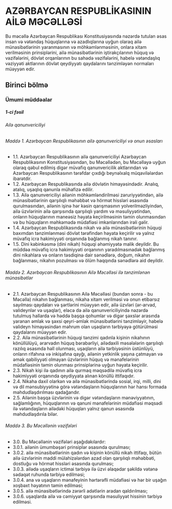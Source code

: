 # AZƏRBAYCAN RESPUBLİKASININ AİLƏ MƏCƏLLƏSİ

Bu  məcəllə  Azərbaycan  Respublikası  Konstitusiyasında  nəzərdə  tutulan  əsas  insan  və vətəndaş  hüquqlarına  və  azadlıqlarına  uyğun  olaraq  ailə  münasibətlərinin  yaranmasının  və möhkəmlənməsinin, onlara xitam verilməsinin prinsiplərini, ailə münasibətlərinin iştirakçılarının hüquq və vəzifələrini, dövlət orqanlarının bu sahədə vəzifələrini, habelə vətəndaşlıq vəziyyəti aktlarının dövlət qeydiyyatı qaydalarını tənzimləyən normaları müəyyən edir.

## Birinci bölmə

### Ümumi müddəalar

##### 1-ci fəsil

###### Ailə qanunvericiliyi

###### Maddə 1. Azərbaycan Respublikasının ailə qanunvericiliyi və onun əsasları

- 1.1. Azərbaycan Respublikasının ailə qanunvericiliyi Azərbaycan Respublikasının Konstitusiyasından,  bu  Məcəllədən,  bu  Məcəlləyə  uyğun  olaraq  qəbul  edilmiş  digər  müvafiq qanunvericilik aktlarından və Azərbaycan Respublikasının tərəfdar çıxdığı beynəlxalq müqavilələrdən ibarətdir.
- 1.2.  Azərbaycan  Respublikasında  ailə  dövlətin  himayəsindədir.  Analıq,  atalıq,  uşaqlıq qanunla mühafizə edilir.
- 1.3. Ailə qanunvericiliyi ailənin möhkəmləndirilməsi zəruriyyətindən, ailə münasibətlərinin  qarşılıqlı  məhəbbət  və  hörmət  hissləri  əsasında  qurulmasından,  ailənin işinə hər kəsin qarışmasının yolverilməzliyindən, ailə üzvlərinin ailə qarşısında qarşılıqlı yardım və məsuliyyətindən, onların hüquqlarının maneəsiz həyata keçirilməsinin təmin olunmasından və bu hüquqların məhkəmədə müdafiəsi imkanlarından irəli gəlir.
- 1.4. Azərbaycan Respublikasında nikah və ailə münasibətlərinin hüquqi baxımdan tənzimlənməsi  dövlət  tərəfindən  həyata  keçirilir  və  yalnız  müvafiq  icra  hakimiyyəti orqanında bağlanmış nikah tanınır.
- 1.5. Dini kəbinkəsmə (dini nikah) hüquqi əhəmiyyətə malik deyildir. Bu müddəa müvafiq icra hakimiyyəti orqanının yaradılmasınadək bağlanmış dini nikahlara və onların təsdiqinə dair sənədlərə, doğum, nikahın bağlanması, nikahın pozulması və ölüm haqqında sənədlərə aid deyildir.

###### Maddə 2. Azərbaycan Respublikasının Ailə Məcəlləsi ilə tənzimlənən münasibətlər

- 2.1.  Azərbaycan  Respublikasının  Ailə  Məcəlləsi  (bundan  sonra  -  bu  Məcəllə)  nikahın bağlanması,  nikaha  xitam  verilməsi  və  onun  etibarsız  sayılması  qaydaları  və  şərtlərini müəyyən edir, ailə üzvləri (ər-arvad, valideynlər və uşaqlar), eləcə də ailə qanunvericiliyində  nəzərdə  tutulmuş  hallarda  və  həddə  başqa  qohumlar  və  digər  şəxslər arasında  yaranan  əmlak  və  şəxsi  qeyri-əmlak  münasibətlərini  tənzimləyir,  habelə  valideyn himayəsindən məhrum olan uşaqların tərbiyəyə götürülməsi qaydalarını müəyyən edir.
- 2.2.  Ailə  münasibətlərinin  hüquqi  tənzimi  qadınla  kişinin  nikahının  könüllülüyü,  ərarvadın hüquq bərabərliyi, ailədaxili məsələlərin qarşılıqlı razılıq əsasında həll olunması,  uşaqların  ailə  tərbiyəsinin  üstünlüyü,  onların  rifahına  və  inkişafına  qayğı, ailənin yetkinlik yaşına çatmayan və əmək qabiliyyəti olmayan üzvlərinin hüquq və mənafelərinin müdafiəsinin təmin olunması prinsiplərinə uyğun həyata keçirilir.
- 2.3.  Nikah  kişi  ilə  qadının  ailə  qurmaq  məqsədilə  müvafiq  icra  hakimiyyəti  orqanında qeydiyyata alınan könüllü ittifaqıdır.
- 2.4.  Nikaha  daxil  olarkən  və  ailə  münasibətlərində  sosial,  irqi,  milli,  dini  və  dil mənsubiyyətinə görə vətəndaşların hüquqlarının hər hansı formada məhdudlaşdırılması qadağandır.
- 2.5.  Ailənin  başqa  üzvlərinin  və  digər  vətəndaşların  mənəviyyatının,  sağlamlığının, hüquqlarının və qanuni mənafelərinin müdafiəsi məqsədi ilə vətəndaşların ailədəki hüquqları yalnız qanun əsasında məhdudlaşdırıla bilər.

###### Maddə 3. Bu Məcəllənin vəzifələri

- 3.0. Bu Məcəllənin vəzifələri aşağıdakılardır:
- 3.0.1. ailənin ümumbəşəri prinsiplər əsasında qurulması;
- 3.0.2.  ailə  münasibətlərinin  qadın  və  kişinin  könüllü  nikah  ittifaqı,  bütün  ailə üzvlərinin maddi mülahizələrdən azad olan qarşılıqlı məhəbbəti, dostluğu və hörmət hissləri əsasında qurulması;
- 3.0.3.  ailədə  uşaqların  ictimai  tərbiyə  ilə  üzvi  əlaqədar  şəkildə  vətənə  sədaqət ruhunda tərbiyə edilməsi;
- 3.0.4.  ana  və  uşaqların  mənafeyinin  hərtərəfli  müdafiəsi  və  hər  bir  uşağın  xoşbəxt həyatının təmin edilməsi;
- 3.0.5. ailə münasibətlərində zərərli adətlərin aradan qaldırılması;
- 3.0.6. uşaqlarda ailə və cəmiyyət qarşısında məsuliyyət hissinin tərbiyə edilməsi.